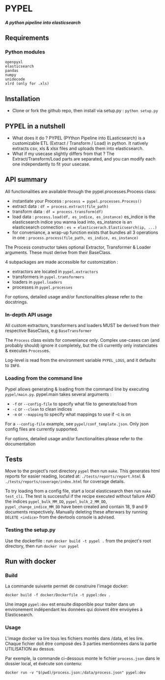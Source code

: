 # PYPEL 
##### _A python pipeline into elasticsearch_
## Requirements
### Python modules
```
openpyxl
elasticsearch
pandas
numpy
unidecode
xlrd (only for .xls)
```
## Installation
 - Clone or fork the github repo, then install via setup.py : `python setup.py`

## PYPEL in a nutshell
 - What does it do ?
PYPEL (PYthon Pipeline into ELasticsearch) is a customizable ETL (Extract / Transform / Load) in python. It natively extracts csv, xls & xlsx files and uploads them into elasticsearch.
 - What if my usecase slightly differs from that ?
The Extract/Transform/Load parts are separated, and you can modify each one independantly to fit your usecase.

## API summary
All functionalities are available through the pypel.processes.Process class:

 - instantiate your Process : `process = pypel.processes.Process()`
 - extract data : `df = process.extract(file_path)`
 - transform data : `df = process.transform(df)`
 - load data : `process.load(df, es_indice, es_instance)`
     es_indice is the elasticsearch indice you wanna load into, es_instance is an elasticsearch connection : `es = elasticserach.Elasticsearch(ip, ...)`
 - for conveniance, a wrap-up function exists that bundles all 3 operations in one : `process.process(file_path, es_indice, es_instance)`

The Process constructor takes optional Extractor, Transformer & Loader arguments. These must derive from their BaseClass.

4 subpackages are made accessible for customization :
 - extractors are located in `pypel.extractors`
 - transformers in `pypel.transformers`
 - loaders in `pypel.loaders`
 - processes in `pypel.processes`

For options, detailed usage and/or functionalities please refer to the docstrings.

### In-depth API usage
All custom extractors, transformers and loaders MUST be derived from their respective BaseClass, e.g `BaseTransformer`

The `Process` class exists for conveniance only. Complex use-cases can (and probably should) ignore it completely, but
the cli currently only instanciates & executes `Process`es.

Log-level is read from the environment variable `PYPEL_LOGS`, and it defaults to `INFO`.

### Loading from the command line
Pypel allows generating & loading from the command line by executing `pypel/main.py`.
pypel.main takes several arguments :
 - `-f` or `--config-file` to specify what file to generate/load from
 - `-c` or `--clean` to clean indices
 - `-m` or `--mapping` to specify what mappings to use if -c is on

For a `--config-file` example, see `pypel/conf_template.json`.
Only json config files are currently supported.

For options, detailed usage and/or functionalities please refer to the documentation

## Tests
Move to the project's root directory `pypel` then run `make`. This generates html reports for easier reading, located
at: `./tests/reports/report.html` & `./tests/reports/coverage/index.html` for coverage details.

To try loading from a config file, start a local elasticsearch then run `make test_cli`. The test is successful if
the recipe executed without failure AND the indices `pypel_bulk_MM_DD`, `pypel_bulk_2_MM_DD`, `pypel_change_indice_MM_DD`
have been created and contain 18, 9 and 9 documents respectively.
Manually deleting these afterwars by running `DELETE <indice>` from the devtools console is advised.

### Testing the setup.py
Use the dockerfile : run `docker build -t pypel .` from the project's root
directory, then run `docker run pypel`

## Run with docker

### Build

La commande suivante permet de construire l'image docker:

```
docker build -f docker/Dockerfile -t pypel:dev .
```

Une image `pypel:dev` est ensuite disponible pour traiter dans un environement indépendant les données qui doivent être envoyées à Elasticsearch.

### Usage

L'image docker va lire tous les fichiers montés dans /data, et les lire. Chaque fichier doit être composé des 3 parties mentionnées dans la partie UTILISATION au dessus.

Par exemple, la commande ci-dessous monte le fichier `process.json` dans le dossier local, et éxécute son contenu:

```
docker run -v "$(pwd)/process.json:/data/process.json" pypel:dev
```
